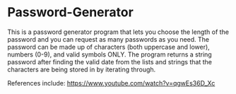 # Password-Generator
This is a password generator program that lets you choose the length of the password and you can request as many passwords as you need. The password can be made up of characters (both uppercase and lower), numbers (0-9), and valid symbols ONLY. The program returns a string password after finding the valid date from the lists and strings that the characters are being stored in by iterating through.

References include: https://www.youtube.com/watch?v=qgwEs36D_Xc
